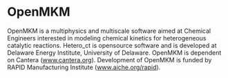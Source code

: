 # OpenMKM
OpenMKM is a multiphysics and multiscale software aimed at Chemical Engineers interested in modeling chemical kinetics for heterogeneous catalytic reactions. Hetero_ct is opensource software and is developed at Delaware Energy Institute, University of Delaware. OpenMKM is dependent on Cantera (www.cantera.org). Development of OpenMKM is funded by RAPID Manufacturing Institute (www.aiche.org/rapid).
